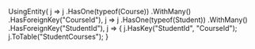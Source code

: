 UsingEntity(
        j => j
            .HasOne(typeof(Course))
            .WithMany()
            .HasForeignKey("CourseId"),
        j => j
            .HasOne(typeof(Student))
            .WithMany()
            .HasForeignKey("StudentId"),
        j =>
        {
            j.HasKey("StudentId", "CourseId");
            j.ToTable("StudentCourses");
        }